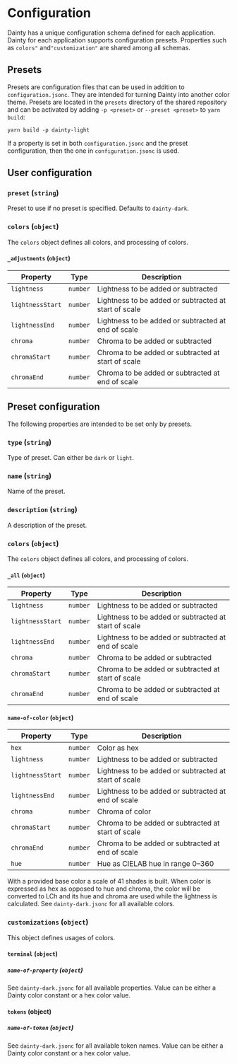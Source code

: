 # Configuration

Dainty has a unique configuration schema defined for each application. Dainty for each application supports configuration presets. Properties such as `colors"` and`"customization"` are shared among all schemas.

## Presets

Presets are configuration files that can be used in addition to `configuration.jsonc`. They are intended for turning Dainty into another color theme. Presets are located in the `presets` directory of the shared repository and can be activated by adding `-p <preset>` or `--preset <preset>` to `yarn build`:

    yarn build -p dainty-light

If a property is set in both `configuration.jsonc` and the preset configuration, then the one in `configuration.jsonc` is used.

## User configuration

### `preset` (`string`)

Preset to use if no preset is specified. Defaults to `dainty-dark`.

### `colors` (`object`)

The `colors` object defines all colors, and processing of colors.

#### `_adjustments` (`object`)

| Property         | Type     | Description                                           |
| ---------------- | -------- | ----------------------------------------------------- |
| `lightness`      | `number` | Lightness to be added or subtracted                   |
| `lightnessStart` | `number` | Lightness to be added or subtracted at start of scale |
| `lightnessEnd`   | `number` | Lightness to be added or subtracted at end of scale   |
| `chroma`         | `number` | Chroma to be added or subtracted                      |
| `chromaStart`    | `number` | Chroma to be added or subtracted at start of scale    |
| `chromaEnd`      | `number` | Chroma to be added or subtracted at end of scale      |

## Preset configuration

The following properties are intended to be set only by presets.

### `type` (`string`)

Type of preset. Can either be `dark` or `light`.

### `name` (`string`)

Name of the preset.

### `description` (`string`)

A description of the preset.

### `colors` (`object`)

The `colors` object defines all colors, and processing of colors.

#### `_all` (`object`)

| Property         | Type     | Description                                           |
| ---------------- | -------- | ----------------------------------------------------- |
| `lightness`      | `number` | Lightness to be added or subtracted                   |
| `lightnessStart` | `number` | Lightness to be added or subtracted at start of scale |
| `lightnessEnd`   | `number` | Lightness to be added or subtracted at end of scale   |
| `chroma`         | `number` | Chroma to be added or subtracted                      |
| `chromaStart`    | `number` | Chroma to be added or subtracted at start of scale    |
| `chromaEnd`      | `number` | Chroma to be added or subtracted at end of scale      |

#### `name-of-color` (`object`)

| Property         | Type     | Description                                           |
| ---------------- | -------- | ----------------------------------------------------- |
| `hex`            | `number` | Color as hex                                          |
| `lightness`      | `number` | Lightness to be added or subtracted                   |
| `lightnessStart` | `number` | Lightness to be added or subtracted at start of scale |
| `lightnessEnd`   | `number` | Lightness to be added or subtracted at end of scale   |
| `chroma`         | `number` | Chroma of color                                       |
| `chromaStart`    | `number` | Chroma to be added or subtracted at start of scale    |
| `chromaEnd`      | `number` | Chroma to be added or subtracted at end of scale      |
| `hue`            | `number` | Hue as CIELAB hue in range 0–360                      |

With a provided base color a scale of 41 shades is built. When color is expressed as hex as opposed to hue and chroma, the color will be converted to LCh and its hue and chroma are used while the lightness is calculated. See `dainty-dark.jsonc` for all available colors.

### `customizations` (`object`)

This object defines usages of colors.

#### `terminal` (`object`)

##### `name-of-property` (`object`)

See `dainty-dark.jsonc` for all available properties. Value can be either a Dainty color constant or a hex color value.

#### `tokens` (object)

##### `name-of-token` (`object`)

See `dainty-dark.jsonc` for all available token names. Value can be either a Dainty color constant or a hex color value.
